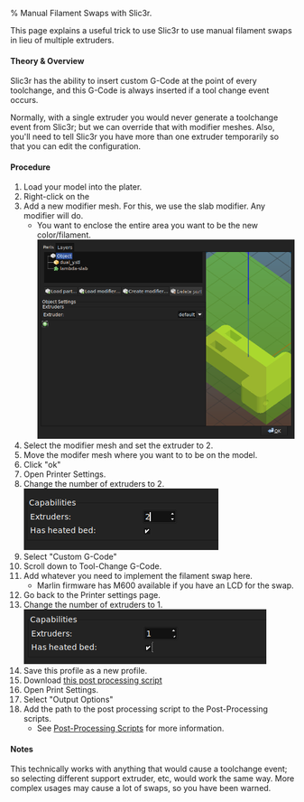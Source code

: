 % Manual Filament Swaps with Slic3r.

This page explains a useful trick to use Slic3r to use manual filament swaps in lieu of multiple extruders. 

#### Theory & Overview

Slic3r has the ability to insert custom G-Code at the point of every toolchange, and this G-Code is always inserted if a tool change event occurs. 

Normally, with a single extruder you would never generate a toolchange event from Slic3r; but we can override that with modifier meshes. Also, you'll need to tell Slic3r you have more than one extruder temporarily so that you can edit the configuration.

#### Procedure

1. Load your model into the plater.
1. Right-click on the 
1. Add a new modifier mesh. For this, we use the slab modifier. Any modifier will do. 
    * You want to enclose the entire area you want to be the new color/filament.
![image](images/manual-swap/generic-modifier.png)
1. Select the modifier mesh and set the extruder to 2.
1. Move the modifer mesh where you want to to be on the model.
1. Click "ok"
1. Open Printer Settings.
1. Change the number of extruders to 2. 
![image](images/manual-swap/extruders-2.png)
1. Select "Custom G-Code"
1. Scroll down to Tool-Change G-Code. 
1. Add whatever you need to implement the filament swap here.
     * Marlin firmware has M600 available if you have an LCD for the swap.
1. Go back to the Printer settings page.
1. Change the number of extruders to 1. 
![image](images/manual-swap/extruder-1.png)
1. Save this profile as a new profile.
1. Download [this post processing script](https://github.com/alexrj/Slic3r/tree/master/utils/post-processing/strip-toolchange.pl)
1. Open Print Settings.
1. Select "Output Options"
1. Add the path to the post processing script to the Post-Processing scripts.
    * See [Post-Processing Scripts](/advanced/post-processing) for more information.


#### Notes

This technically works with anything that would cause a toolchange event; so selecting different support extruder, etc, would work the same way. More complex usages may cause a lot of swaps, so you have been warned.
